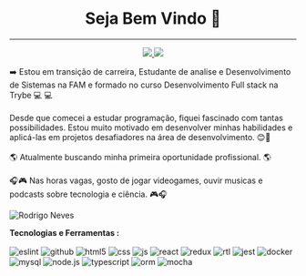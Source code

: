 <h1 align="center"> Seja Bem Vindo 🙂 </h1>
<hr />

<p align="center">
  <a href="https://www.linkedin.com/in/rodrineves" alt="Linkedin">
  <img src="https://img.shields.io/badge/-Linkedin-0e76a8?style=flat-square&logo=Linkedin&logoColor=white&link=https://www.linkedin.com/in/rodrineves" />
</a>
<a href="mailto:rnevesdemello@gmail.com" alt="Gmail">
  <img src="https://img.shields.io/badge/-Gmail-FF0000?style=flat-square&labelColor=FF0000&logo=gmail&logoColor=white&link=mailto:rnevesdemello@gmail.com" />
</a>

  </a>

<p > ➡️ Estou em transição de carreira, Estudante de analise e Desenvolvimento de Sistemas na FAM e formado no curso Desenvolvimento Full stack na Trybe 💻 💻
<br />
<br />
Desde que comecei a estudar programação, fiquei fascinado com tantas possibilidades. Estou muito motivado em desenvolver minhas habilidades e aplicá-las em projetos desafiadores na área de desenvolvimento. 😊🚀
<br />
<br />  
🌎 Atualmente buscando minha primeira oportunidade profissional. 🌎
<br />
<br />  
 🎧🎮 Nas horas vagas, gosto de jogar videogames, ouvir musicas e podcasts sobre tecnologia e ciência. 🎮🎧
</p>


</p>
  <img align="center" src="https://github-readme-stats.vercel.app/api/top-langs/?username=rodri-melo&layout=compact&theme=graywhite&title_color=268bd2" alt="Rodrigo Neves" />

**Tecnologias e Ferramentas :**  

<div style="display: inline_block" >
  <img align="center" alt="eslint" src="https://img.shields.io/badge/ESLint-4B32C3?style=for-the-badge&logo=eslint&logoColor=white" />
  <img align="center" alt="github" src="https://img.shields.io/badge/GitHub-181717?style=for-the-badge&logo=github&logoColor=white" />
  <img align="center" alt="html5" src="https://img.shields.io/badge/HTML5-E34F26?style=for-the-badge&logo=html5&logoColor=white" />
  <img align="center" alt="css" src="https://img.shields.io/badge/CSS3-1572B6?style=for-the-badge&logo=css3&logoColor=white" />
  <img align="center" alt="js" src="https://img.shields.io/badge/JavaScript-F7DF1E?style=for-the-badge&logo=javascript&logoColor=black" />
  <img align="center" alt="react" src="https://img.shields.io/badge/React-20232A?style=for-the-badge&logo=react&logoColor=61DAFB" />
  <img align="center" alt="redux" src="https://img.shields.io/badge/Redux-764ABC?style=for-the-badge&logo=redux&logoColor=white" />
  <img align="center" alt="rtl" src="https://img.shields.io/badge/RTL-FFD600?style=for-the-badge&logo=RTL&logoColor=black" />
  <img align="center" alt="jest" src="https://img.shields.io/badge/Jest-C21325?style=for-the-badge&logo=jest&logoColor=white" />
  <img align="center" alt="docker" src="https://img.shields.io/badge/Docker-2496ED?style=for-the-badge&logo=docker&logoColor=white" />
  <img align="center" alt="mysql" src="https://img.shields.io/badge/MySQL-00000F?style=for-the-badge&logo=mysql&logoColor=white" />
  <img align="center" alt="node.js" src="https://img.shields.io/badge/Node.js-43853D?style=for-the-badge&logo=node.js&logoColor=white" />
  <img align="center" alt="typescript" src="https://img.shields.io/badge/TypeScript-3178C6?style=for-the-badge&logo=typescript&logoColor=white" />
  <img align="center" alt="orm" src="https://img.shields.io/badge/ORM-F80046?style=for-the-badge&logo=orm&logoColor=white" />
  <img align="center" alt="mocha" src="https://img.shields.io/badge/Mocha-8D6748?style=for-the-badge&logo=mocha&logoColor=white" />


</div><br/>
</p>

